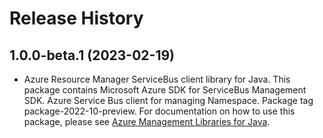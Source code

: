 # Release History

## 1.0.0-beta.1 (2023-02-19)

- Azure Resource Manager ServiceBus client library for Java. This package contains Microsoft Azure SDK for ServiceBus Management SDK. Azure Service Bus client for managing Namespace. Package tag package-2022-10-preview. For documentation on how to use this package, please see [Azure Management Libraries for Java](https://aka.ms/azsdk/java/mgmt).
